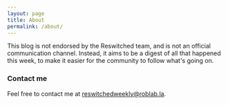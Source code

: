 ```yaml
---
layout: page
title: About
permalink: /about/
---
```


This blog is not endorsed by the Reswitched team, and is not an official
communication channel. Instead, it aims to be a digest of all that happened this
week, to make it easier for the community to follow what's going on.

### Contact me

Feel free to contact me at [reswitchedweekly@roblab.la](mailto:reswitchedweekly@roblab.la).

